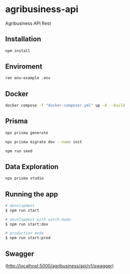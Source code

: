 # agribusiness-api
Agribusiness API Rest

## Installation

```bash
npm install
```

## Enviroment

```bash
ren env-example .env
```

## Docker

```bash
docker compose -f "docker-composer.yml" up -d --build
```

## Prisma

```bash
npx prisma generate
```

```bash
npx prisma migrate dev --name init
```

```bash
npm run seed
```

## Data Exploration

```bash
npx prisma studio
```

## Running the app

```bash
# development
$ npm run start

# development with watch mode
$ npm run start:dev

# production mode
$ npm run start:prod
```

## Swagger

(<http://localhost:5000/agribusiness/api/v1/swagger>)

